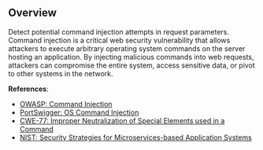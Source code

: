 ## Overview

Detect potential command injection attempts in request parameters. Command injection is a critical web security vulnerability that allows attackers to execute arbitrary operating system commands on the server hosting an application. By injecting malicious commands into web requests, attackers can compromise the entire system, access sensitive data, or pivot to other systems in the network.

**References**:
- [OWASP: Command Injection](https://owasp.org/www-community/attacks/Command_Injection)
- [PortSwigger: OS Command Injection](https://portswigger.net/web-security/os-command-injection)
- [CWE-77: Improper Neutralization of Special Elements used in a Command](https://cwe.mitre.org/data/definitions/77.html)
- [NIST: Security Strategies for Microservices-based Application Systems](https://csrc.nist.gov/publications/detail/sp/800-204/final) 